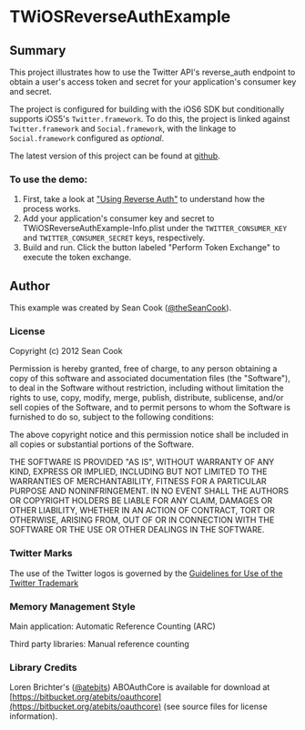 #	TWiOSReverseAuthExample

##	Summary

This project illustrates how to use the Twitter API's reverse\_auth endpoint to obtain a user's access token and secret for your application's consumer key and secret.

The project is configured for building with the iOS6 SDK but conditionally supports iOS5's `Twitter.framework`.  To do this, the project is linked against `Twitter.framework` and `Social.framework`, with the linkage to `Social.framework` configured as _optional_.

The latest version of this project can be found at [github](https://github.com/seancook/TWReverseAuthExample).

### To use the demo:

1. First, take a look at ["Using Reverse Auth"](https://dev.twitter.com/docs/ios/using-reverse-auth) to understand how the process works.
2. Add your application's consumer key and secret to TWiOSReverseAuthExample-Info.plist under the `TWITTER_CONSUMER_KEY` and `TWITTER_CONSUMER_SECRET` keys, respectively.
3. Build and run.  Click the button labeled "Perform Token Exchange" to execute the token exchange.

## Author

This example was created by Sean Cook ([@theSeanCook](http://twitter.com/theSeanCook)).

###  License

Copyright (c) 2012 Sean Cook

Permission is hereby granted, free of charge, to any person obtaining a copy of this software and associated documentation files (the "Software"), to deal in the Software without restriction, including without limitation the rights to use, copy, modify, merge, publish, distribute, sublicense, and/or sell copies of the Software, and to permit persons to whom the Software is furnished to do so, subject to the following conditions:

The above copyright notice and this permission notice shall be included in all copies or substantial portions of the Software.

THE SOFTWARE IS PROVIDED "AS IS", WITHOUT WARRANTY OF ANY KIND, EXPRESS OR IMPLIED, INCLUDING BUT NOT LIMITED TO THE WARRANTIES OF MERCHANTABILITY, FITNESS FOR A PARTICULAR PURPOSE AND NONINFRINGEMENT. IN NO EVENT SHALL THE AUTHORS OR COPYRIGHT HOLDERS BE LIABLE FOR ANY CLAIM, DAMAGES OR OTHER LIABILITY, WHETHER IN AN ACTION OF CONTRACT, TORT OR OTHERWISE, ARISING FROM, OUT OF OR IN CONNECTION WITH THE SOFTWARE OR THE USE OR OTHER DEALINGS IN THE SOFTWARE.

### Twitter Marks

The use of the Twitter logos is governed by the [Guidelines for Use of the Twitter Trademark](https://support.twitter.com/articles/77641-guidelines-for-use-of-the-twitter-trademark)

### Memory Management Style

Main application:  Automatic Reference Counting (ARC)

Third party libraries: Manual reference counting

### Library Credits
Loren Brichter's ([@atebits](http://twitter.com/lorenb)) ABOAuthCore is available for download at [https://bitbucket.org/atebits/oauthcore](https://bitbucket.org/atebits/oauthcore) (see source files for license information).
